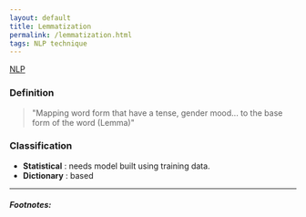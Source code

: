 ```yaml
---
layout: default
title: Lemmatization
permalink: /lemmatization.html
tags: NLP technique
---
```


[NLP]({{site.url}}{{site.prod}}/natural-language-processing.html)

### Definition

> "Mapping word form that have a tense, gender mood... to the base form of the word (Lemma)"

### Classification

- **Statistical** : needs model built using training data.
- **Dictionary** : based

<hr />

##### Footnotes: